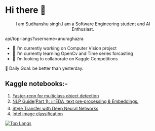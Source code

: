   # Hi there 👋

                                                              
  <center> I am Sudhanshu singh.I am a Software Engineering student and AI Enthusiast. </center>


api/top-langs?username=anuraghazra

- 🔭 I’m currently working on Computer Vision project
- 🌱 I’m currently learning OpenCv and Time series forcasting
- 👯 I’m looking to collaborate on Kaggle Competitions

:dart: Daily Goal: be better than yesterday.


## Kaggle notebooks:-

1. [Faster-rcnn for multiclass object detection](https://www.kaggle.com/billiemage/object-detection)
2. [NLP Guide(Part 1): 📈EDA, text pre-processing & Embeddings.](https://www.kaggle.com/billiemage/toxic-comments-classification-lstm-with-glove11)
3. [Style Transfer with Deep Neural Networks](https://www.kaggle.com/billiemage/style-transfer-with-deep-neural-networks)
4. [Intel image classification](https://www.kaggle.com/billiemage/pytorch-use-pretrained-model)

[![Top Langs](https://github-readme-stats.vercel.app/api/top-langs/?username=Justsubh01&layout=compact)](https://github.com/Justsubh01/README.md)
